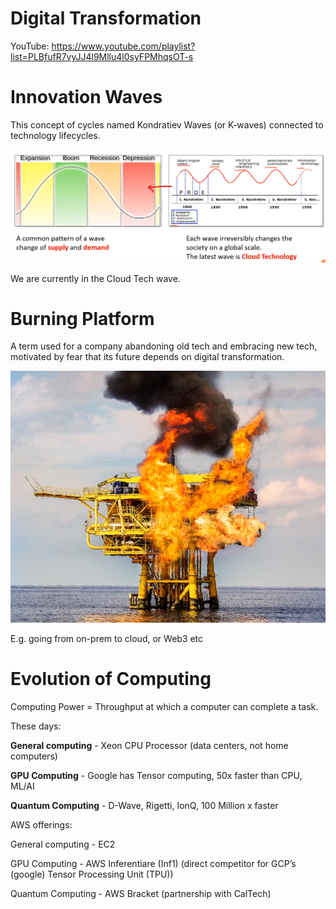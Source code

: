 # Digital Transformation

YouTube: https://www.youtube.com/playlist?list=PLBfufR7vyJJ4l9Mllu4l0syFPMhqsOT-s

# Innovation Waves

This concept of cycles named Kondratiev Waves (or K-waves) connected to technology lifecycles.

![Untitled](Digital%20Transformation%206022b24f7702497682cc571848b2b0b3/Untitled.png)

We are currently in the Cloud Tech wave.

# Burning Platform

A term used for a company abandoning old tech and embracing new tech, motivated by fear that its future depends on digital transformation.

![Untitled](Digital%20Transformation%206022b24f7702497682cc571848b2b0b3/Untitled%201.png)

E.g. going from on-prem to cloud, or Web3 etc

# Evolution of Computing

Computing Power = Throughput at which a computer can complete a task.

These days:

**General computing** - Xeon CPU Processor (data centers, not home computers)

**GPU Computing** - Google has Tensor computing, 50x faster than CPU, ML/AI

**Quantum Computing** - D-Wave, Rigetti, IonQ, 100 Million x faster

AWS offerings:

General computing - EC2

GPU Computing - AWS Inferentiare (Inf1) (direct competitor for GCP’s (google) Tensor Processing Unit (TPU))

Quantum Computing - AWS Bracket (partnership with CalTech)